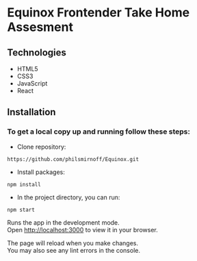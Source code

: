 # Equinox Frontender Take Home Assesment

## Technologies
- HTML5
- CSS3
- JavaScript
- React

## Installation

### To get a local copy up and running follow these steps:
- Clone repository:
```
https://github.com/philsmirnoff/Equinox.git
```

- Install packages:
```
npm install
```

- In the project directory, you can run:

```
npm start
```

Runs the app in the development mode.\
Open [http://localhost:3000](http://localhost:3000) to view it in your browser.

The page will reload when you make changes.\
You may also see any lint errors in the console.


